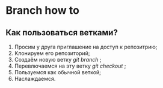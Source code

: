 # Branch how to
## Как пользоваться ветками?
1. Просим у друга приглашение на доступ к репозитрию;
2. Клонируем его репозиторий;
3. Создаём новую ветку *git branch <branch name>*;
4. Перевлючаемся на эту ветку *git checkout <branch name>*;
5. Пользуемся как обычной веткой;
6. Наслаждаемся.
